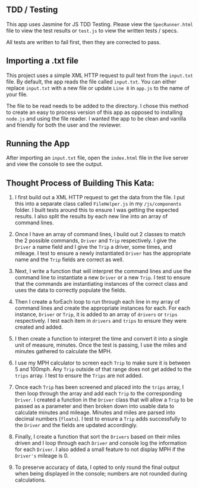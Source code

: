 ## TDD / Testing
This app uses Jasmine for JS TDD Testing. Please view the `SpecRunner.html` file to view the test results or `test.js` to view the written tests / specs.

All tests are written to fail first, then they are corrected to pass.

## Importing a .txt file
This project uses a simple XML HTTP request to pull text from the `input.txt` file. By default, the app reads the file called `input.txt`. You can either replace `input.txt` with a new file or update `Line 8` in `app.js` to the name of your file.

The file to be read needs to be added to the directory. I chose this method to create an easy to process version of this app as opposed to installing `node.js` and using the file reader. I wanted the app to be clean and vanilla and friendly for both the user and the reviewer.

## Running the App
After importing an `input.txt` file, open the `index.html` file in the live server and view the console to see the output.


## Thought Process of Building This Kata:

1. I first build out a XML HTTP request to get the data from the file. I put this into a separate class called `FileHelper.js` in my `/js/components` folder. I built tests around this to ensure I was getting the expected results. I also split the results by each new line into an array of command lines.

2. Once I have an array of command lines, I build out 2 classes to match the 2 possible commands, `Driver` and `Trip` respectively. I give the `Driver` a name field and I give the `Trip` a driver, some times, and mileage. I test to ensure a newly instantiated `Driver` has the appropriate name and the `Trip` fields are correct as well.

3. Next, I write a function that will interpret the command lines and use the command line to instantiate a new `Driver` or a new `Trip`. I test to ensure that the commands are instantiating instances of the correct class and uses the data to correctly populate the fields.

4. Then I create a forEach loop to run through each line in my array of command lines and create the appropriate instances for each. For each instance, `Driver` or `Trip`, it is added to an array of `drivers` or `trips` respectively. I test each item in `drivers` and `trips` to ensure they were created and added.

5. I then create a function to interpret the time and convert it into a single unit of measure, minutes. Once the test is passing, I use the miles and minutes gathered to calculate the MPH.

6. I use my MPH calculator to screen each `Trip` to make sure it is between 5 and 100mph. Any `Trip` outside of that range does not get added to the `trips` array. I test to ensure the `Trips` are not added.

7. Once each `Trip` has been screened and placed into the `trips` array, I then loop through the array and add each `Trip` to the corresponding `Driver`. I created a function in the `Driver` class that will allow a `Trip` to be passed as a parameter and then broken down into usable data to calculate minutes and mileage. Minutes and miles are parsed into decimal numbers (`floats`). I test to ensure a `Trip` adds successfully to the `Driver` and the fields are updated accordingly.

8. Finally, I create a function that sort the `Drivers` based on their miles driven and I loop through each `Driver` and console log the information for each `Driver`. I also added a small feature to not display MPH if the `Driver's` mileage is 0.

9. To preserve accuracy of data, I opted to only round the final output when being displayed in the console; numbers are not rounded during calculations.